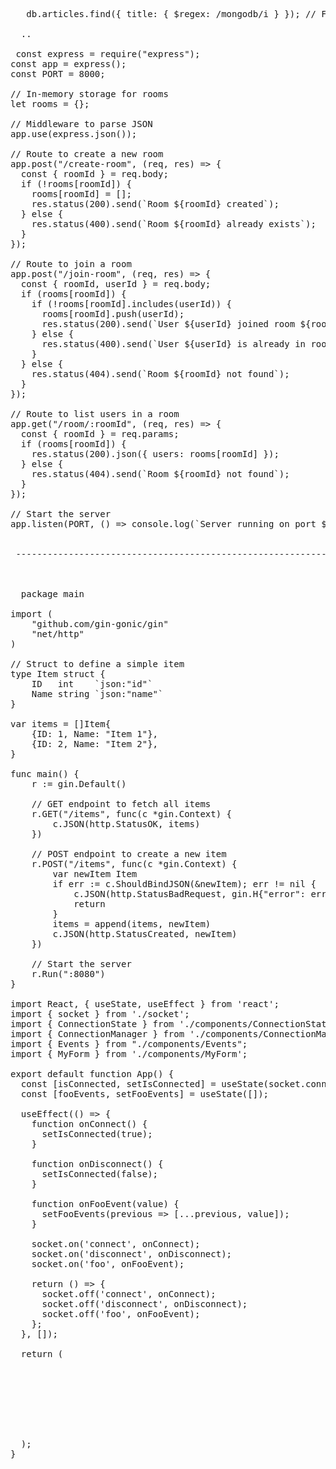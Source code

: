  <pre> 
  
   db.articles.find({ title: { $regex: /mongodb/i } }); // Finds articles with "mongodb" in the title (case insensitive).
    
  .. 

 const express = require("express"); 
const app = express();
const PORT = 8000;

// In-memory storage for rooms
let rooms = {};

// Middleware to parse JSON
app.use(express.json());

// Route to create a new room
app.post("/create-room", (req, res) => {
  const { roomId } = req.body;
  if (!rooms[roomId]) {
    rooms[roomId] = [];
    res.status(200).send(`Room ${roomId} created`);
  } else {
    res.status(400).send(`Room ${roomId} already exists`);
  }
});

// Route to join a room
app.post("/join-room", (req, res) => {
  const { roomId, userId } = req.body;
  if (rooms[roomId]) {
    if (!rooms[roomId].includes(userId)) {
      rooms[roomId].push(userId);
      res.status(200).send(`User ${userId} joined room ${roomId}`);
    } else {
      res.status(400).send(`User ${userId} is already in room ${roomId}`);
    }
  } else {
    res.status(404).send(`Room ${roomId} not found`);
  }
});

// Route to list users in a room
app.get("/room/:roomId", (req, res) => {
  const { roomId } = req.params;
  if (rooms[roomId]) {
    res.status(200).json({ users: rooms[roomId] });
  } else {
    res.status(404).send(`Room ${roomId} not found`);
  }
});

// Start the server
app.listen(PORT, () => console.log(`Server running on port ${PORT}`));


 ------------------------------------------------------------------------------------------------------------------------------------------------------------------------------------------------



  package main

import (
    "github.com/gin-gonic/gin"
    "net/http"
)

// Struct to define a simple item
type Item struct {
    ID   int    `json:"id"`
    Name string `json:"name"`
}

var items = []Item{
    {ID: 1, Name: "Item 1"},
    {ID: 2, Name: "Item 2"},
}

func main() {
    r := gin.Default()

    // GET endpoint to fetch all items
    r.GET("/items", func(c *gin.Context) {
        c.JSON(http.StatusOK, items)
    })

    // POST endpoint to create a new item
    r.POST("/items", func(c *gin.Context) {
        var newItem Item
        if err := c.ShouldBindJSON(&newItem); err != nil {
            c.JSON(http.StatusBadRequest, gin.H{"error": err.Error()})
            return
        }
        items = append(items, newItem)
        c.JSON(http.StatusCreated, newItem)
    })

    // Start the server
    r.Run(":8080")
}

import React, { useState, useEffect } from 'react';
import { socket } from './socket';
import { ConnectionState } from './components/ConnectionState';
import { ConnectionManager } from './components/ConnectionManager';
import { Events } from "./components/Events";
import { MyForm } from './components/MyForm';

export default function App() {
  const [isConnected, setIsConnected] = useState(socket.connected);
  const [fooEvents, setFooEvents] = useState([]);

  useEffect(() => {
    function onConnect() {
      setIsConnected(true);
    }

    function onDisconnect() {
      setIsConnected(false);
    }

    function onFooEvent(value) {
      setFooEvents(previous => [...previous, value]);
    }

    socket.on('connect', onConnect);
    socket.on('disconnect', onDisconnect);
    socket.on('foo', onFooEvent);

    return () => {
      socket.off('connect', onConnect);
      socket.off('disconnect', onDisconnect);
      socket.off('foo', onFooEvent);
    };
  }, []);

  return (
    <div className="App">
      <ConnectionState isConnected={ isConnected } />
      <Events events={ fooEvents } />
      <ConnectionManager />
      <MyForm />
    </div>
  );
}
  
</pre>
 
